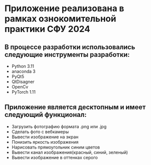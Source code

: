 # Приложение реализована в рамках ознокомительной практики СФУ 2024
## В процессе разработки использовались следующие инструменты разработки:
* Python 3.11
* anaconda 3
* PyQt5
* QtDisagner
* OpenCv
* PyTorch 1.11
## Приложение является десктопным и имеет следующий функционал:
* Загрузить фотографию формата .png или .jpg
* Сделать фото с вебкамеры
* Вывести изображение на экран
* Понизить яркость изображения
* Нарисовать прямоугольник синим цветов
* Вывести канал изображения(красный, синий, зеленый)
* Вывести изображение в оттенках серого